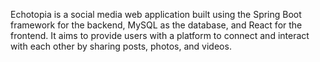 Echotopia is a social media web application built using the Spring Boot framework for the backend, MySQL as the database, and React for the frontend. It aims to provide users with a platform to connect and interact with each other by sharing posts, photos, and videos.
